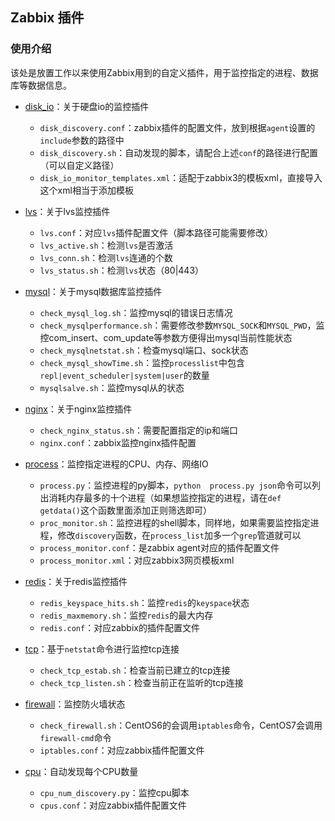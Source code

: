 ## Zabbix 插件

### 使用介绍

该处是放置工作以来使用Zabbix用到的自定义插件，用于监控指定的进程、数据库等数据信息。

- [disk_io](https://github.com/Polaris0112/Ops-Tools/tree/master/zabbix_plugins/disk_io)：关于硬盘io的监控插件
  - `disk_discovery.conf`：zabbix插件的配置文件，放到根据`agent`设置的`include`参数的路径中
  - `disk_discovery.sh`：自动发现的脚本，请配合上述`conf`的路径进行配置（可以自定义路径）
  - `disk_io_monitor_templates.xml`：适配于zabbix3的模板xml，直接导入这个xml相当于添加模板

- [lvs](https://github.com/Polaris0112/Ops-Tools/tree/master/zabbix_plugins/lvs)：关于lvs监控插件
  - `lvs.conf`：对应`lvs`插件配置文件（脚本路径可能需要修改）
  - `lvs_active.sh`：检测`lvs`是否激活
  - `lvs_conn.sh`：检测`lvs`连通的个数
  - `lvs_status.sh`：检测`lvs`状态（80|443）

- [mysql](https://github.com/Polaris0112/Ops-Tools/tree/master/zabbix_plugins/mysql)：关于mysql数据库监控插件
  - `check_mysql_log.sh`：监控mysql的错误日志情况
  - `check_mysqlperformance.sh`：需要修改参数`MYSQL_SOCK`和`MYSQL_PWD`，监控com_insert、com_update等参数方便得出mysql当前性能状态
  - `check_mysqlnetstat.sh`：检查mysql端口、sock状态
  - `check_mysql_showTime.sh`：监控`processlist`中包含`repl|event_scheduler|system|user`的数量
  - `mysqlsalve.sh`：监控mysql从的状态

- [nginx](https://github.com/Polaris0112/Ops-Tools/tree/master/zabbix_plugins/nginx)：关于nginx监控插件
  - `check_nginx_status.sh`：需要配置指定的ip和端口
  - `nginx.conf`：zabbix监控nginx插件配置

- [process](https://github.com/Polaris0112/Ops-Tools/tree/master/zabbix_plugins/process)：监控指定进程的CPU、内存、网络IO
  - `process.py`：监控进程的py脚本，`python  process.py json`命令可以列出消耗内存最多的十个进程（如果想监控指定的进程，请在`def getdata()`这个函数里面添加正则筛选即可）
  - `proc_monitor.sh`：监控进程的shell脚本，同样地，如果需要监控指定进程，修改`discovery`函数，在`process_list`加多一个`grep`管道就可以
  - `process_monitor.conf`：是zabbix agent对应的插件配置文件
  - `process_monitor.xml`：对应zabbix3网页模板xml

- [redis](https://github.com/Polaris0112/Ops-Tools/tree/master/zabbix_plugins/redis)：关于redis监控插件
  - `redis_keyspace_hits.sh`：监控`redis`的`keyspace`状态
  - `redis_maxmemory.sh`：监控`redis`的最大内存
  - `redis.conf`：对应zabbix的插件配置文件

- [tcp](https://github.com/Polaris0112/Ops-Tools/tree/master/zabbix_plugins/tcp)：基于`netstat`命令进行监控tcp连接
  - `check_tcp_estab.sh`：检查当前已建立的tcp连接
  - `check_tcp_listen.sh`：检查当前正在监听的tcp连接

- [firewall](https://github.com/Polaris0112/Ops-Tools/tree/master/zabbix_plugins/firewall)：监控防火墙状态
  - `check_firewall.sh`：CentOS6的会调用`iptables`命令，CentOS7会调用`firewall-cmd`命令
  - `iptables.conf`：对应zabbix插件配置文件

- [cpu](https://github.com/Polaris0112/Ops-Tools/tree/master/zabbix_plugins/cpu)：自动发现每个CPU数量
  - `cpu_num_discovery.py`：监控cpu脚本
  - `cpus.conf`：对应zabbix插件配置文件




